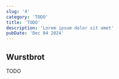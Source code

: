 ```yaml
---
slug: '4'
category: 'TODO'
title: 'TODO'
description: 'Lorem ipsum dolor sit amet'
pubDate: 'Dec 04 2024'
---
```




## Wurstbrot

TODO